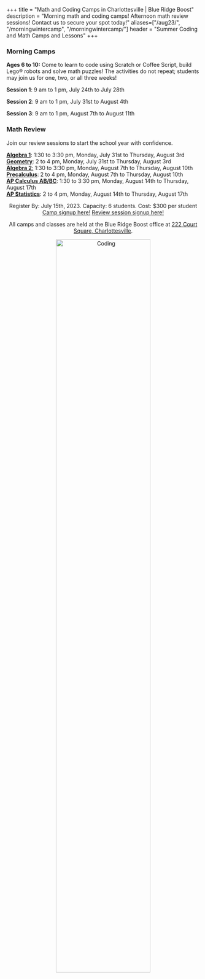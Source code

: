 +++
title = "Math and Coding Camps in Charlottesville | Blue Ridge Boost"
description = "Morning math and coding camps! Afternoon math review sessions! Contact us to secure your spot today!"
aliases=["/aug23/", "/morningwintercamp", "/morningwintercamp/"]
header = "Summer Coding and Math Camps and Lessons"
+++

<div class="container">

<div class="row">

<div class="row">
<div class="col-sm-6" align="left">
<h3>Morning Camps</h3>

**Ages 6 to 10:** Come to learn to code using Scratch or Coffee Script, build Lego&reg; robots and solve math puzzles! The activities do not repeat; students may join us for one, two, or all three weeks!

**Session 1**: 9 am to 1 pm, July 24th to July 28th 

**Session 2**: 9 am to 1 pm, July 31st to August 4th 

**Session 3**: 9 am to 1 pm, August 7th to August 11th 

</div>


<div class="col-sm-6" align="left">
<h3>Math Review</h3>

Join our review sessions to start the school year with confidence. 

<a href="/tutor/math/algebra1"><b>Algebra 1</b></a>: 1:30 to 3:30 pm, Monday, July 31st to Thursday, August 3rd <br>
<a href="/tutor/math/geometry"><b>Geometry</b></a>: 2 to 4 pm, Monday, July 31st to Thursday, August 3rd <br>
<a href="/tutor/math/algebra2"><b>Algebra 2</b>:</a> 1:30 to 3:30 pm, Monday, August 7th to Thursday, August 10th <br>
<a href="/tutor/math/precalculus"><b>Precalculus</b></a>: 2 to 4 pm, Monday, August 7th to Thursday, August 10th <br> 
<a href="/tutor/math/ap-calculus"><b>AP Calculus AB/BC</b></a>: 1:30 to 3:30 pm, Monday, August 14th to Thursday, August 17th <br>
<a href="/tutor/math/ap-statistics"><b>AP Statistics</b></a>: 2 to 4 pm, Monday, August 14th to Thursday, August 17th
<p>

</p>

</div>

<p></p>



<div class="row">
<div class="col-md-9" align="center">

<p></p>
<div class="lightnote">
Register By: July 15th, 2023. Capacity: 6 students. Cost: $300 per student <br>
<a href="https://blue-ridge-boost-summer-camps-2023.cheddarup.com/" class="btn btn-small btn-template-main">Camp signup here!</a> 
<a href="https://get-ready-for-the-next-school-year-with-math-reviews.cheddarup.com
" class="btn btn-small btn-template-main">Review session signup here!</a> 
</div>

<p>

</p></p>


<div class="hanging">All camps and classes are held at the Blue Ridge Boost office at <a href="https://www.google.com/maps/place/222+Court+Square,+Charlottesville,+VA+22902/@38.0310664,-78.4791609,17z/data=!3m1!4b1!4m5!3m4!1s0x89b38627a3559ba7:0x8f9b07d311b4dd9b!8m2!3d38.0310622!4d-78.4769669">222 Court Square, Charlottesville</a>. </div>

<p></p>
<p>
<img src="/images/coding.png" width="70%" alt="Coding">
</div>
</div>

</div>
<p>
</p>



